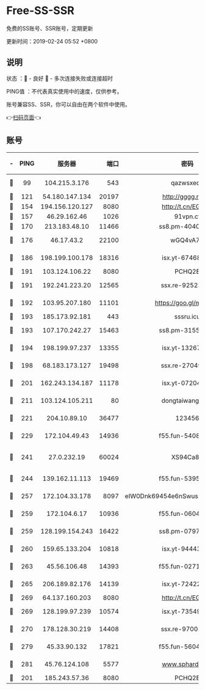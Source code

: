 # Free-SS-SSR

免费的SS账号、SSR账号，定期更新

更新时间：2019-02-24 05:52 +0800

## 说明

状态     ：🙂 - 良好 🙁 - 多次连接失败或连接超时

PING值   ：不代表真实使用中的速度，仅供参考。

账号兼容SS、SSR，你可以自由在两个软件中使用。

👉[扫码页面](https://liesauer.github.io/free-ss-ssr.github.io/)👈

## 账号

|-|PING|服务器|端口|密码|加密方式|区域|
|:----:|:----:|:-----:|-----:|:----:|:----:|:----:|
|🙂|99|104.215.3.176|543|qazwsxedc|aes-256-gcm|JP|
|🙂|121|54.180.147.134|20197|http://gggg.rocks|chacha20|KR|
|🙂|154|194.156.120.127|8080|http://t.cn/EGJIyrl|rc4-md5|RU|
|🙂|157|46.29.162.46|1026|91vpn.cf|rc4-md5|RU|
|🙂|170|213.183.48.10|11466|ss8.pm-40405926|rc4-md5|RU|
|🙂|176|46.17.43.2|22100|wGQ4vA7D|aes-256-gcm|RU|
|🙂|186|198.199.100.178|18316|isx.yt-67468554|aes-256-cfb|US|
|🙂|191|103.124.106.22|8080|PCHQ2E|rc4-md5|US|
|🙂|191|192.241.223.20|12565|ssx.re-92523210|aes-256-cfb|US|
|🙂|192|103.95.207.180|11101|https://goo.gl/m1zu1p|chacha20-ietf|CN|
|🙂|193|185.173.92.181|443|sssru.icu|rc4-md5|RU|
|🙂|193|107.170.242.27|15463|ss8.pm-31553028|aes-256-cfb|US|
|🙂|194|198.199.97.237|13355|isx.yt-13267292|aes-256-cfb|US|
|🙂|198|68.183.173.127|19498|ssx.re-27049875|aes-256-cfb|US|
|🙂|201|162.243.134.187|11178|isx.yt-07204971|aes-256-cfb|US|
|🙂|211|103.124.105.211|80|dongtaiwang.com|aes-256-cfb|US|
|🙂|221|204.10.89.10|36477|123456|aes-256-cfb|US|
|🙂|229|172.104.49.43|14936|f55.fun-54084104|aes-256-cfb|SG|
|🙂|241|27.0.232.19|60024|XS94Ca8K|xchacha20-ietf-poly1305|HK|
|🙂|244|139.162.11.113|19469|f55.fun-53953321|aes-256-cfb|SG|
|🙂|257|172.104.33.178|8097|eIW0Dnk69454e6nSwuspv9DmS201tQ0D|aes-256-cfb|SG|
|🙂|259|172.104.6.17|10936|f55.fun-06041209|aes-256-cfb|US|
|🙂|259|128.199.154.243|16422|ss8.pm-07972261|aes-256-cfb|SG|
|🙂|260|159.65.133.204|10818|isx.yt-94443134|aes-256-cfb|SG|
|🙂|263|45.56.106.48|14393|f55.fun-02711157|aes-256-cfb|US|
|🙂|265|206.189.82.176|14139|isx.yt-72422097|aes-256-cfb|SG|
|🙂|269|64.137.160.203|8080|http://t.cn/EGJIyrl|rc4-md5|CA|
|🙂|269|128.199.97.239|10574|isx.yt-73549094|aes-256-cfb|SG|
|🙂|270|178.128.30.219|14408|ssx.re-97001746|aes-256-cfb|SG|
|🙂|279|45.33.90.132|17821|f55.fun-56045403|aes-256-cfb|US|
|🙂|281|45.76.124.108|5577|www.sphard.com|aes-256-cfb|AU|
|🙂|201|185.243.57.36|8080|PCHQ2E|rc4-md5|US|
